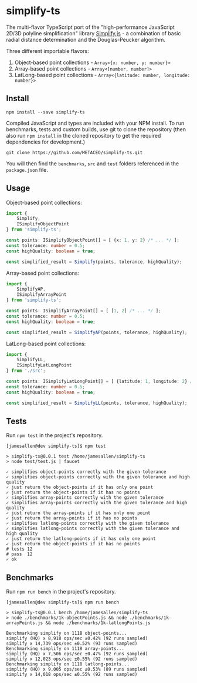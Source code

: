 simplify-ts
===========

The multi-flavor TypeScript port of the "high-performance JavaScript 2D/3D polyline simplification" library [Simplify.js](https://github.com/mourner/simplify-js) - a combination of basic radial distance determination and the Douglas-Peucker algorithm.

Three different importable flavors:

1. Object-based point collections - `Array<{x: number, y: number}>`
2. Array-based point collections - `Array<[number, number]>`
3. LatLong-based point collections - `Array<{latitude: number, longitude: number}>`

## Install

```
npm install --save simplify-ts
```

Compiled JavaScript and types are included with your NPM install. To run benchmarks, tests and custom builds, use git to clone the repository (then also run `npm install` in the cloned repository to get the required dependencies for development.)

```
git clone https://github.com/METACEO/simplify-ts.git
```

You will then find the `benchmarks`, `src` and `test` folders referenced in the `package.json` file.

## Usage

Object-based point collections:

```typescript
import {
    Simplify,
    ISimplifyObjectPoint
} from 'simplify-ts';

const points: ISimplifyObjectPoint[] = [ {x: 1, y: 2} /* ... */ ];
const tolerance: number = 0.5;
const highQuality: boolean = true;

const simplified_result = Simplify(points, tolerance, highQuality);
```

Array-based point collections:

```typescript
import {
    SimplifyAP,
    ISimplifyArrayPoint
} from 'simplify-ts';

const points: ISimplifyArrayPoint[] = [ [1, 2] /* ... */ ];
const tolerance: number = 0.5;
const highQuality: boolean = true;

const simplified_result = SimplifyAP(points, tolerance, highQuality);
```

LatLong-based point collections:

```typescript
import {
    SimplifyLL,
    ISimplifyLatLongPoint
} from './src';

const points: ISimplifyLatLongPoint[] = [ {latitude: 1, longitude: 2} /* ... */ ];
const tolerance: number = 0.5;
const highQuality: boolean = true;

const simplified_result = SimplifyLL(points, tolerance, highQuality);
```

## Tests

Run `npm test` in the project's repository.

```
[jamesallen@dev simplify-ts]$ npm test

> simplify-ts@0.0.1 test /home/jamesallen/simplify-ts
> node test/test.js | faucet

✓ simplifies object-points correctly with the given tolerance
✓ simplifies object-points correctly with the given tolerance and high quality
✓ just return the object-points if it has only one point
✓ just return the object-points if it has no points
✓ simplifies array-points correctly with the given tolerance
✓ simplifies array-points correctly with the given tolerance and high quality
✓ just return the array-points if it has only one point
✓ just return the array-points if it has no points
✓ simplifies latlong-points correctly with the given tolerance
✓ simplifies latlong-points correctly with the given tolerance and high quality
✓ just return the latlong-points if it has only one point
✓ just return the object-points if it has no points
# tests 12
# pass  12
✓ ok
```


## Benchmarks

Run `npm run bench` in the project's repository.

```
[jamesallen@dev simplify-ts]$ npm run bench

> simplify-ts@0.0.1 bench /home/jamesallen/simplify-ts
> node ./benchmarks/1k-objectPoints.js && node ./benchmarks/1k-arrayPoints.js && node ./benchmarks/1k-latlongPoints.js

Benchmarking simplify on 1118 object-points...
simplify (HQ) x 8,918 ops/sec ±0.42% (92 runs sampled)
simplify x 14,739 ops/sec ±0.52% (93 runs sampled)
Benchmarking simplify on 1118 array-points...
simplify (HQ) x 7,506 ops/sec ±0.47% (92 runs sampled)
simplify x 12,023 ops/sec ±0.55% (92 runs sampled)
Benchmarking simplify on 1118 latlong-points...
simplify (HQ) x 9,005 ops/sec ±0.53% (89 runs sampled)
simplify x 14,018 ops/sec ±0.55% (92 runs sampled)
```
